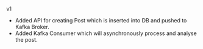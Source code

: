 v1
- Added API for creating Post which is inserted into DB and pushed to Kafka Broker.
- Added Kafka Consumer which will asynchronously process and analyse the post.